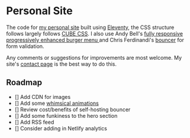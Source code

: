 # Personal Site

The code for [my personal site](https://www.dwhenson.com/) built using [Eleventy](https://www.11ty.dev/), the CSS structure follows largely follows [CUBE CSS](https://cube.fyi/). I also use Andy Bell's [fully responsive progressively enhanced burger menu ](https://piccalil.li/tutorial/build-a-fully-responsive-progressively-enhanced-burger-menu/) and Chris Ferdinandi's [bouncer](https://github.com/cferdinandi/bouncer) for form validation.

Any comments or suggestions for improvements are most welcome. My site's [contact page](https://dwhenson.com/contact/) is the best way to do this.

## Roadmap

- [] Add CDN for images
- [] Add some [whimsical animations](https://css-tricks.com/a-handy-little-system-for-animated-entrances-in-css/)
- [] Review cost/benefits of self-hosting bouncer
- [] Add some funkiness to the hero section
- [] Add RSS feed
- [] Consider adding in Netlify analytics
